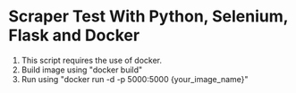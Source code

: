 # Scraper Test With Python, Selenium, Flask and Docker

1) This script requires the use of docker.
2) Build image using "docker build"
3) Run using "docker run -d -p 5000:5000 {your_image_name}"
